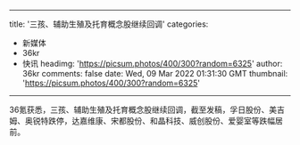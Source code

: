 
---
title: '三孩、辅助生殖及托育概念股继续回调'
categories: 
 - 新媒体
 - 36kr
 - 快讯
headimg: 'https://picsum.photos/400/300?random=6325'
author: 36kr
comments: false
date: Wed, 09 Mar 2022 01:31:30 GMT
thumbnail: 'https://picsum.photos/400/300?random=6325'
---

<div>   
36氪获悉，三孩、辅助生殖及托育概念股继续回调，截至发稿，孚日股份、美吉姆、奥锐特跌停，达嘉维康、宋都股份、和晶科技、威创股份、爱婴室等跌幅居前。  
</div>
            
